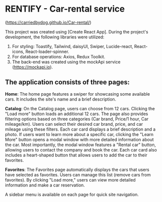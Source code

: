 # RENTIFY - Car-rental service

(https://carriedbydog.github.io/Car-rental/)

This project was created using [Create React App]. During the project's
development, the following libraries were utilized:

1. For styling: Toastify, Tailwind, daisyUI, Swiper, Lucide-react, React-icons,
   React-loader-spinner.
2. For database operations: Axios, Redux Toolkit.
3. The back-end was created using the mockApi service (https://mockapi.io).

## The application consists of three pages:

**Home**: The home page features a swiper for showcasing some available cars. It
includes the site's name and a brief description.

**Catalog**: On the Catalog page, users can choose from 12 cars. Clicking the
"Load more" button loads an additional 12 cars. The page also provides filtering
options based on three categories (Car brand, Price/1 hour, Car mileage/km).
Users can select their desired car brand, price, and car mileage using these
filters. Each car card displays a brief description and a photo. If users want
to learn more about a specific car, clicking the "Learn More" button opens a
modal window with more detailed information about the car. Most importantly, the
modal window features a "Rental car" button, allowing users to contact the
company and book the car. Each car card also includes a heart-shaped button that
allows users to add the car to their favorites.

**Favorites**: The Favorites page automatically displays the cars that users
have selected as favorites. Users can manage this list (remove cars from
favorites). By clicking "Load more," users can view more detailed information
and make a car reservation.

A sidebar menu is available on each page for quick site navigation.
